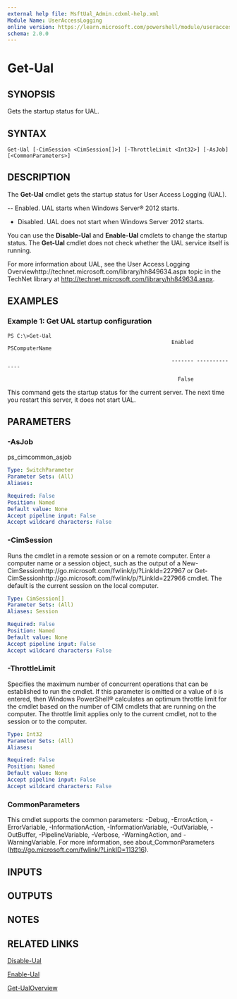 ```yaml
---
external help file: MsftUal_Admin.cdxml-help.xml
Module Name: UserAccessLogging
online version: https://learn.microsoft.com/powershell/module/useraccesslogging/get-ual?view=windowsserver2012-ps&wt.mc_id=ps-gethelp
schema: 2.0.0
---
```


# Get-Ual

## SYNOPSIS
Gets the startup status for UAL.

## SYNTAX

```
Get-Ual [-CimSession <CimSession[]>] [-ThrottleLimit <Int32>] [-AsJob] [<CommonParameters>]
```

## DESCRIPTION
The **Get-Ual** cmdlet gets the startup status for User Access Logging (UAL). 

 -- Enabled.
UAL starts when Windows Server® 2012 starts. 
- Disabled.
UAL does not start when Windows Server 2012 starts.

You can use the **Disable-Ual** and **Enable-Ual** cmdlets to change the startup status.
The **Get-Ual** cmdlet does not check whether the UAL service itself is running.

For more information about UAL, see the User Access Logging Overviewhttp://technet.microsoft.com/library/hh849634.aspx topic in the TechNet library at http://technet.microsoft.com/library/hh849634.aspx.

## EXAMPLES

### Example 1: Get UAL startup configuration
```
PS C:\>Get-Ual
                                                    Enabled PSComputerName

                                                    ------- --------------

                                                      False
```

This command gets the startup status for the current server.
The next time you restart this server, it does not start UAL.

## PARAMETERS

### -AsJob
ps_cimcommon_asjob

```yaml
Type: SwitchParameter
Parameter Sets: (All)
Aliases: 

Required: False
Position: Named
Default value: None
Accept pipeline input: False
Accept wildcard characters: False
```

### -CimSession
Runs the cmdlet in a remote session or on a remote computer.
Enter a computer name or a session object, such as the output of a New-CimSessionhttp://go.microsoft.com/fwlink/p/?LinkId=227967 or Get-CimSessionhttp://go.microsoft.com/fwlink/p/?LinkId=227966 cmdlet.
The default is the current session on the local computer.

```yaml
Type: CimSession[]
Parameter Sets: (All)
Aliases: Session

Required: False
Position: Named
Default value: None
Accept pipeline input: False
Accept wildcard characters: False
```

### -ThrottleLimit
Specifies the maximum number of concurrent operations that can be established to run the cmdlet.
If this parameter is omitted or a value of `0` is entered, then Windows PowerShell® calculates an optimum throttle limit for the cmdlet based on the number of CIM cmdlets that are running on the computer.
The throttle limit applies only to the current cmdlet, not to the session or to the computer.

```yaml
Type: Int32
Parameter Sets: (All)
Aliases: 

Required: False
Position: Named
Default value: None
Accept pipeline input: False
Accept wildcard characters: False
```

### CommonParameters
This cmdlet supports the common parameters: -Debug, -ErrorAction, -ErrorVariable, -InformationAction, -InformationVariable, -OutVariable, -OutBuffer, -PipelineVariable, -Verbose, -WarningAction, and -WarningVariable. For more information, see about_CommonParameters (http://go.microsoft.com/fwlink/?LinkID=113216).

## INPUTS

## OUTPUTS

## NOTES

## RELATED LINKS

[Disable-Ual](./Disable-Ual.md)

[Enable-Ual](./Enable-Ual.md)

[Get-UalOverview](./Get-UalOverview.md)

